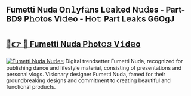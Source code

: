 ## Fumetti Nuda O𝚗𝚕yf𝚊ns L𝚎a𝚔ed N𝚞𝚍es - Part-BD9 P𝚑𝚘tos Vi𝚍𝚎o - H𝚘𝚝 Part L𝚎a𝚔s G6OgJ

# <h2><a href="http://kf42axs.oniu.top/?m=Fumetti+Nuda">🔗👉 🔴 Fumetti Nuda P𝚑ot𝚘𝚜 V𝚒d𝚎o</a></h2>

[![Fumetti Nuda Nu𝚍e𝚜](https://i.imgur.com/0qMVB7G.gif)](http://kf42axs.oniu.top/?m=Fumetti+Nuda)
Digital trendsetter Fumetti Nuda, recognized for publishing dance and lifestyle material, consisting of presentations and personal vlogs. Visionary designer Fumetti Nuda, famed for their groundbreaking designs and commitment to creating beautiful and functional products.  
